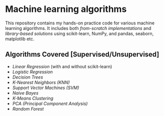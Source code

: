 # Machine learning algorithms 

This repository contains my hands-on practice code for various machine learning algorithms. It includes both *from-scratch implementations* and *library-based solutions* using scikit-learn, NumPy, and pandas, seaborn, matplotlib etc.

## Algorithms Covered [Supervised/Unsupervised]

- *Linear Regression* (with and without scikit-learn)
- *Logistic Regression*
- *Decision Trees*
- *K-Nearest Neighbors (KNN)*
- *Support Vector Machines (SVM)*
- *Naive Bayes*
- *K-Means Clustering*
- *PCA (Principal Component Analysis)*
- *Random Forest*

